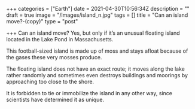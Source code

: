 +++
categories = ["Earth"]
date = 2021-04-30T10:56:34Z
description = ""
draft = true
image = "/images/island_n.jpg"
tags = []
title = "Can an island move?-(copy)"
type = "post"

+++
Can an island move? Yes, but only if it’s an unusual floating island located in the Lake Pond in Massachusetts.  
  
This football-sized island is made up of moss and stays afloat because of the gases these very mosses produce.  
  
The floating island does not have an exact route; it moves along the lake rather randomly and sometimes even destroys buildings and moorings by approaching too close to the shore.  
  
It is forbidden to tie or immobilize the island in any other way, since scientists have determined it as unique.